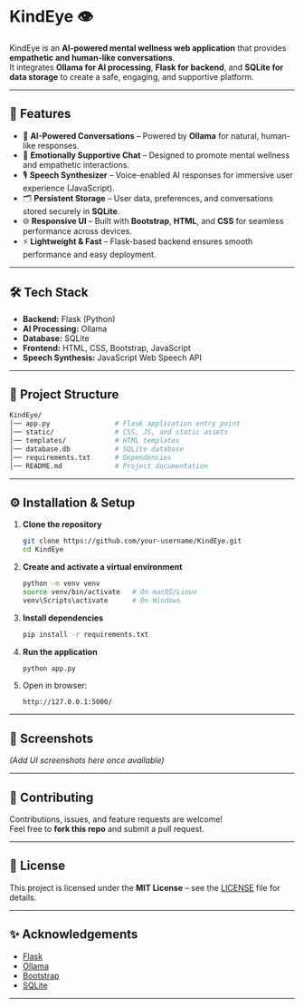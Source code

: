 # KindEye 👁️

KindEye is an **AI-powered mental wellness web application** that provides **empathetic and human-like conversations**.  
It integrates **Ollama for AI processing**, **Flask for backend**, and **SQLite for data storage** to create a safe, engaging, and supportive platform.  

---

## 🚀 Features
- 🤖 **AI-Powered Conversations** – Powered by **Ollama** for natural, human-like responses.  
- 💬 **Emotionally Supportive Chat** – Designed to promote mental wellness and empathetic interactions.  
- 🎙️ **Speech Synthesizer** – Voice-enabled AI responses for immersive user experience (JavaScript).  
- 🗂️ **Persistent Storage** – User data, preferences, and conversations stored securely in **SQLite**.  
- 🌐 **Responsive UI** – Built with **Bootstrap**, **HTML**, and **CSS** for seamless performance across devices.  
- ⚡ **Lightweight & Fast** – Flask-based backend ensures smooth performance and easy deployment.  

---

## 🛠️ Tech Stack
- **Backend:** Flask (Python)  
- **AI Processing:** Ollama  
- **Database:** SQLite  
- **Frontend:** HTML, CSS, Bootstrap, JavaScript  
- **Speech Synthesis:** JavaScript Web Speech API  

---

## 📂 Project Structure
```bash
KindEye/
│── app.py                # Flask application entry point
│── static/               # CSS, JS, and static assets
│── templates/            # HTML templates
│── database.db           # SQLite database
│── requirements.txt      # Dependencies
│── README.md             # Project documentation
```

---

## ⚙️ Installation & Setup

1. **Clone the repository**
   ```bash
   git clone https://github.com/your-username/KindEye.git
   cd KindEye
   ```

2. **Create and activate a virtual environment**
   ```bash
   python -m venv venv
   source venv/bin/activate   # On macOS/Linux
   venv\Scripts\activate      # On Windows
   ```

3. **Install dependencies**
   ```bash
   pip install -r requirements.txt
   ```

4. **Run the application**
   ```bash
   python app.py
   ```

5. Open in browser:  
   ```
   http://127.0.0.1:5000/
   ```

---

## 📸 Screenshots
*(Add UI screenshots here once available)*

---

## 🤝 Contributing
Contributions, issues, and feature requests are welcome!  
Feel free to **fork this repo** and submit a pull request.

---

## 📜 License
This project is licensed under the **MIT License** – see the [LICENSE](LICENSE) file for details.

---

## ✨ Acknowledgements
- [Flask](https://flask.palletsprojects.com/)  
- [Ollama](https://ollama.ai/)  
- [Bootstrap](https://getbootstrap.com/)  
- [SQLite](https://www.sqlite.org/)  

---
